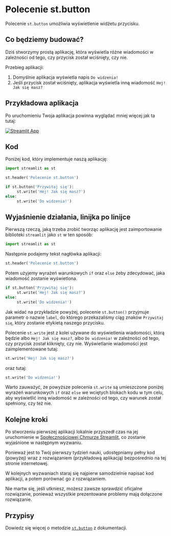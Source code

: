 # Polecenie st.button

Polecenie `st.button` umożliwia wyświetlenie widżetu przycisku.

## Co będziemy budować?

Dziś stworzymy prostą aplikację, która wyświetla różne wiadomości w zależności od tego, czy przycisk został wciśnięty, czy nie.

Przebieg aplikacji:

1. Domyślnie aplikacja wyświetla napis `Do widzenia!`
2. Jeśli przycisk został wciśnięty, aplikacja wyświetla inną wiadomość `Hej! Jak się masz?`

## Przykładowa aplikacja

Po uruchomieniu Twoja aplikacja powinna wyglądać mniej więcej jak ta tutaj:

[![Streamlit App](https://static.streamlit.io/badges/streamlit_badge_black_white.svg)](https://share.streamlit.io/dataprofessor/st.button/)

## Kod

Poniżej kod, który implementuje naszą aplikację:

```python
import streamlit as st

st.header('Polecenie st.button')

if st.button('Przywitaj się'):
     st.write('Hej! Jak się masz?')
else:
     st.write('Do widzenia!')
```

## Wyjaśnienie działania, linijka po linijce

Pierwszą rzeczą, jaką trzeba zrobić tworząc aplikację jest zaimportowanie biblioteki `streamlit` jako `st` w ten sposób:

```python
import streamlit as st
```

Następnie podajemy tekst nagłówka aplikacji:

```python
st.header('Polecenie st.button')
```

Potem użyjemy wyrażeń warunkowych `if` oraz `else` żeby zdecydować, jaka wiadomość zostanie wyświetlona.

```python
if st.button('Przywitaj się'):
     st.write('Hej! Jak się masz?')
else:
     st.write('Do widzenia!')
```

Jak widać na przykładzie powyżej, polecenie `st.button()` przyjmuje parametr o nazwie `label`, do którego przekazaliśmy ciąg znaków `Przywitaj się`, który zostanie etykietą naszego przycisku.

Polecenie `st.write` jest z kolei używane do wyświetlenia wiadomości, którą będzie albo `Hej! Jak się masz?`, albo `Do widzenia!` w zależności od tego, czy przycisk został kliknięty, czy nie. Wyświetlanie wiadomości jest zaimplementowane tutaj:


```python
st.write('Hej! Jak się masz?')
```

oraz tutaj:

```python
st.write('Do widzenia!')
```

Warto zauważyć, że powyższe polecenia `st.write` są umieszczone poniżej wyrażeń warunkowych `if` oraz `else` we wciętych blokach kodu w tym celu, aby wyświetlić inną wiadomość w zależności od tego, czy warunek został spełniony, czy też nie.

## Kolejne kroki

Po stworzeniu pierwszej aplikacji lokalnie przyszedł czas na jej uruchomienie w [Społecznościowej Chmurze Streamlit](https://streamlit.io/cloud), co zostanie wyjaśnione w następnym wyzwaniu.


Ponieważ jest to Twój pierwszy tydzień nauki, udostępniamy pełny kod (powyżej) wraz z rozwiązaniem (przykładową aplikacją) bezpośrednio na tej stronie internetowej.

W kolejnych wyzwaniach staraj się najpierw samodzielnie napisać kod aplikacji, a potem porównać go z rozwiązaniem.

Nie martw się, jeśli utkniesz, możesz zawsze sprawdzić oficjalne rozwiązanie, ponieważ wszystkie prezentowane problemy mają dołączone rozwiązanie.

## Przypisy

Dowiedz się więcej o metodzie [`st.button`](https://docs.streamlit.io/library/api-reference/widgets/st.button) z dokumentacji.
